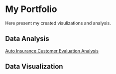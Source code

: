 # My Portfolio

Here present my created visulizations and analysis.

## Data Analysis 
[Auto Insurance Customer Evaluation Analysis](https://github.com/yyang44/entering_auto_insurance)

## Data Visualization
